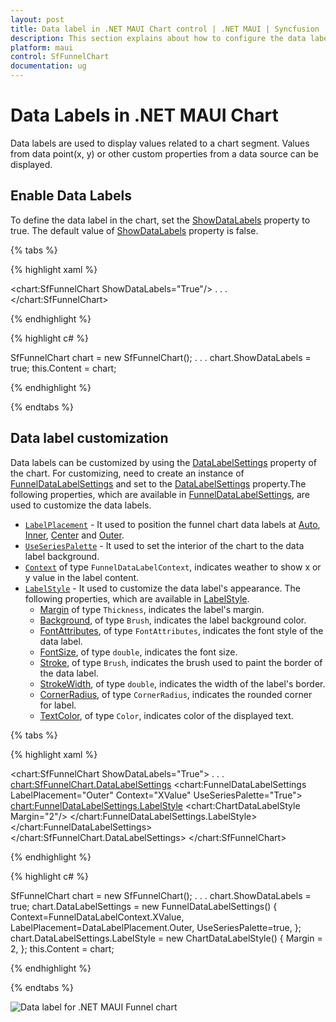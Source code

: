 ```yaml
---
layout: post
title: Data label in .NET MAUI Chart control | .NET MAUI | Syncfusion
description: This section explains about how to configure the data labels and its features in .NET MAUI Chart (SfFunnelChart).
platform: maui
control: SfFunnelChart
documentation: ug
---
```


# Data Labels in .NET MAUI Chart

Data labels are used to display values related to a chart segment. Values from data point(x, y) or other custom properties from a data source can be displayed. 

## Enable Data Labels 

To define the data label in the chart, set the [ShowDataLabels](https://help.syncfusion.com/cr/maui/Syncfusion.Maui.Charts.SfFunnelChart.html#Syncfusion_Maui_Charts_SfFunnelChart_ShowDataLabels) property to true. The default value of [ShowDataLabels](https://help.syncfusion.com/cr/maui/Syncfusion.Maui.Charts.SfFunnelChart.html#Syncfusion_Maui_Charts_SfFunnelChart_ShowDataLabels) property is false. 

{% tabs %}

{% highlight xaml %}

<chart:SfFunnelChart ShowDataLabels="True"/>
. . .
</chart:SfFunnelChart>

{% endhighlight %}

{% highlight c# %}

SfFunnelChart chart = new SfFunnelChart();
. . .
chart.ShowDataLabels = true;
this.Content = chart;

{% endhighlight %}

{% endtabs %} 

## Data label customization

 Data labels can be customized by using the [DataLabelSettings](https://help.syncfusion.com/cr/maui/Syncfusion.Maui.Charts.SfFunnelChart.html#Syncfusion_Maui_Charts_SfFunnelChart_DataLabelSettings) property of the chart. For customizing, need to create an instance of [FunnelDataLabelSettings](https://help.syncfusion.com/cr/maui/Syncfusion.Maui.Charts.FunnelDataLabelSettings.html) and set to the [DataLabelSettings](https://help.syncfusion.com/cr/maui/Syncfusion.Maui.Charts.SfFunnelChart.html#Syncfusion_Maui_Charts_SfFunnelChart_DataLabelSettings) property.The following properties, which are available in [FunnelDataLabelSettings](https://help.syncfusion.com/cr/maui/Syncfusion.Maui.Charts.FunnelDataLabelSettings.html), are used to customize the data labels. 

 * [`LabelPlacement`](https://help.syncfusion.com/cr/maui/Syncfusion.Maui.Charts.ChartDataLabelSettings.html#Syncfusion_Maui_Charts_ChartDataLabelSettings_LabelPlacement) - It used to position the funnel chart data labels at [Auto](https://help.syncfusion.com/cr/maui/Syncfusion.Maui.Charts.DataLabelPlacement.html#Syncfusion_Maui_Charts_DataLabelPlacement_Auto), [Inner](https://help.syncfusion.com/cr/maui/Syncfusion.Maui.Charts.DataLabelPlacement.html#Syncfusion_Maui_Charts_DataLabelPlacement_Inner), [Center](https://help.syncfusion.com/cr/maui/Syncfusion.Maui.Charts.DataLabelPlacement.html#Syncfusion_Maui_Charts_DataLabelPlacement_Center) and [Outer](https://help.syncfusion.com/cr/maui/Syncfusion.Maui.Charts.DataLabelPlacement.html#Syncfusion_Maui_Charts_DataLabelPlacement_Outer).
 * [`UseSeriesPalette`](https://help.syncfusion.com/cr/maui/Syncfusion.Maui.Charts.ChartDataLabelSettings.html#Syncfusion_Maui_Charts_ChartDataLabelSettings_UseSeriesPalette) - It used to set the interior of the chart to the data label background.
 * [`Context`](https://help.syncfusion.com/cr/maui/Syncfusion.Maui.Charts.FunnelDataLabelSettings.html#Syncfusion_Maui_Charts_FunnelDataLabelSettings_Context) of type `FunnelDataLabelContext`, indicates weather to show x or y value in the label content.
 * [`LabelStyle`](https://help.syncfusion.com/cr/maui/Syncfusion.Maui.Charts.ChartDataLabelSettings.html#Syncfusion_Maui_Charts_ChartDataLabelSettings_LabelStyle) - It used to customize the data label's appearance. The following properties, which are available in [LabelStyle](https://help.syncfusion.com/cr/maui/Syncfusion.Maui.Charts.ChartDataLabelSettings.html#Syncfusion_Maui_Charts_ChartDataLabelSettings_LabelStyle).
    * [Margin](https://help.syncfusion.com/cr/maui/Syncfusion.Maui.Charts.ChartLabelStyle.html#Syncfusion_Maui_Charts_ChartLabelStyle_Margin) of type `Thickness`, indicates the label's margin.
    * [Background](https://help.syncfusion.com/cr/maui/Syncfusion.Maui.Charts.ChartLabelStyle.html#Syncfusion_Maui_Charts_ChartLabelStyle_Background), of type `Brush`, indicates the label background color.
    * [FontAttributes](https://help.syncfusion.com/cr/maui/Syncfusion.Maui.Charts.ChartLabelStyle.html#Syncfusion_Maui_Charts_ChartLabelStyle_FontAttributes), of type `FontAttributes`, indicates the font style of the data label.
    * [FontSize](https://help.syncfusion.com/cr/maui/Syncfusion.Maui.Charts.ChartLabelStyle.html#Syncfusion_Maui_Charts_ChartLabelStyle_FontSize), of type `double`, indicates the font size.
    * [Stroke](https://help.syncfusion.com/cr/maui/Syncfusion.Maui.Charts.ChartLabelStyle.html#Syncfusion_Maui_Charts_ChartLabelStyle_Stroke), of type `Brush`, indicates the brush used to paint the border of the data label.
    * [StrokeWidth](https://help.syncfusion.com/cr/maui/Syncfusion.Maui.Charts.ChartLabelStyle.html#Syncfusion_Maui_Charts_ChartLabelStyle_StrokeWidth), of type `double`, indicates the width of the label's border.
    * [CornerRadius](https://help.syncfusion.com/cr/maui/Syncfusion.Maui.Charts.ChartLabelStyle.html#Syncfusion_Maui_Charts_ChartLabelStyle_CornerRadius), of type `CornerRadius`, indicates the rounded corner for label.
    * [TextColor](https://help.syncfusion.com/cr/maui/Syncfusion.Maui.Charts.ChartLabelStyle.html#Syncfusion_Maui_Charts_ChartLabelStyle_TextColor), of type `Color`, indicates color of the displayed text.

{% tabs %}

{% highlight xaml %}

<chart:SfFunnelChart ShowDataLabels="True">
    . . .
    <chart:SfFunnelChart.DataLabelSettings>
        <chart:FunnelDataLabelSettings LabelPlacement="Outer" 
                                       Context="XValue" 
                                       UseSeriesPalette="True">
            <chart:FunnelDataLabelSettings.LabelStyle>
                <chart:ChartDataLabelStyle Margin="2"/>
            </chart:FunnelDataLabelSettings.LabelStyle>
        </chart:FunnelDataLabelSettings>
    </chart:SfFunnelChart.DataLabelSettings>
</chart:SfFunnelChart>

{% endhighlight %}

{% highlight c# %}

SfFunnelChart chart = new SfFunnelChart();
. . .
chart.ShowDataLabels = true;
chart.DataLabelSettings = new FunnelDataLabelSettings()
{
    Context=FunnelDataLabelContext.XValue,
    LabelPlacement=DataLabelPlacement.Outer,
    UseSeriesPalette=true,
};
chart.DataLabelSettings.LabelStyle = new ChartDataLabelStyle()
{
    Margin = 2,
};
this.Content = chart;

{% endhighlight %}

{% endtabs %} 

![Data label for .NET MAUI Funnel chart](DataLabel_images/MAUI_data_label.png)